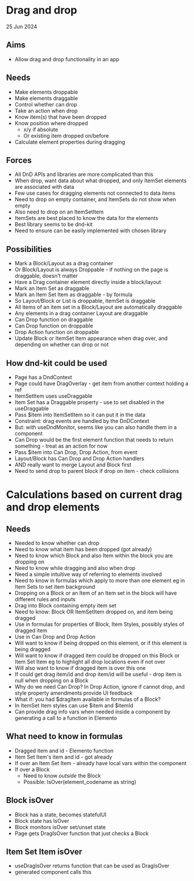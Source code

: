 Drag and drop
=============

25 Jun 2024

Aims
----

- Allow drag and drop functionality in an app

Needs
-----

- Make elements droppable
- Make elements draggable
- Control whether can drop
- Take an action when drop
- Know item(s) that have been dropped
- Know position where dropped 
  - x/y if absolute
  - Or existing item dropped on/before
- Calculate element properties during dragging

Forces
------

- All DnD APIs and libraries are more complicated than this
- When drop, want data about what dropped, and only ItemSet elements are associated with data
- Few use cases for dragging elements not connected to data items
- Need to drop on empty container, and ItemSets do not show when empty
- Also need to drop on an ItemSetItem
- ItemSets are best placed to know the data for the elements
- Best library seems to be dnd-kit
- Need to ensure can be easily implemented with chosen library

Possibilities
-------------

- Mark a Block/Layout as a drag container
- Or Block/Layout is always Droppable - if nothing on the page is draggable, doesn't matter
- Have a Drag container element directly inside a block/layout
- Mark an Item Set as draggable
- Mark an Item Set Item as draggable - by formula
- So Layout/Block or List is droppable, ItemSet is draggable
- All items of an item set in a Block/Layout are automatically draggable
- Any elements in a drag container Layout are draggable
- Can Drop function on draggable
- Can Drop function on droppable
- Drop Action function on droppable
- Update Block or ItemSet Item appearance when drag over, and depending on whether can drop or not

How dnd-kit could be used
-------------------------

- Page has a DndContext
- Page could have DragOverlay - get item from another context holding a ref
- ItemSetItem uses useDraggable
- Item Set has a Draggable property - use to set disabled in the useDraggable
- Pass $item into ItemSetItem so it can put it in the data
- Constraint: drag events are handled by the DnDContext
- But: with useDndMonitor, seems like you can also handle them in a component
- Can Drop would be the first element function that needs to return something - treat as an action for now
- Pass $item into Can Drop, Drop Action, from event
- Layout/Block has Can Drop and Drop Action handlers
- AND really want to merge Layout and Block first
- Need to send drop to parent block if drop on item - check collisions

Calculations based on current drag and drop elements
====================================================

Needs
-----
- Needed to know whether can drop
- Need to know what item has been dropped (got already)
- Need to know which Block and also Item within the block you are dropping on
- Need to know while dragging and also when drop
- Need a simple intuitive way of referring to elements involved
- Need to know in formulas which apply to more than one element eg in Item Sets to set item background
- Dropping on a Block or an Item of an Item set in the block will have different rules and inputs
- Drag into Block containing empty item set
- Need to know: Block OR ItemSetItem dropped on, and item being dragged
- Use in formulas for properties of Block, Item Styles, possibly styles of dragged item
- Use in Can Drop and Drop Action
- Will want to know if being dropped on this element, or if this element is being dragged
- Will want to know if dragged item could be dropped on this Block or Item Set Item eg to highlight all drop locations even if not over
- Will also want to know if dragged item is over this one
- If could get drag item/id and drop item/id will be useful - drop item is null when dropping on a Block
- Why do we need Can Drop?  In Drop Action, ignore if cannot drop, and style property amendments provide UI feedback
- What if: you had $dragItem available in formulas of a Block?
- In ItemSet Item styles can use $item and $itemId
- Can provide drag info vars when needed inside a component by generating a call to a function in Elemento

What need to know in formulas
-----------------------------

- Dragged item and id - Elemento function
- Item Set Item's item and id - got already
- If over an Item Set Item - already have local vars within the component
- If over a Block
  - Need to know _outside_ the Block
  - Possible: IsOver(element_codename as string)

Block isOver
------------

- Block has a state, becomes statefulUI
- Block state has IsOver
- Block monitors isOver set/unset state
- Page gets DragIsOver function that just checks a Block

Item Set Item isOver
--------------------

- useDragIsOver returns function that can be used as DragIsOver
- generated component calls this
